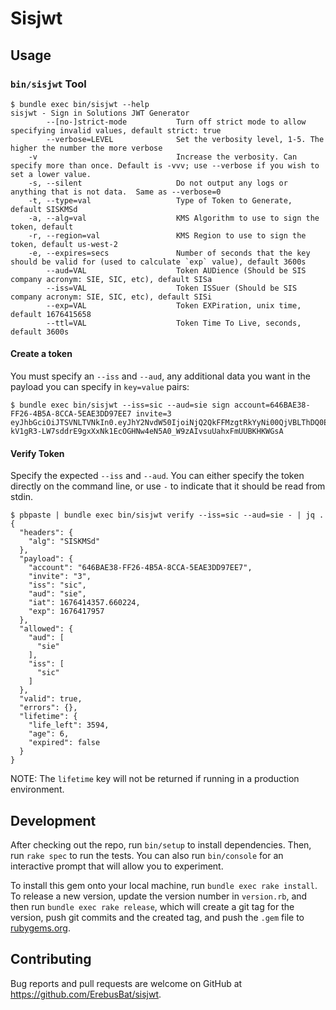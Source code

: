 # Sisjwt

## Usage

### `bin/sisjwt` Tool

```
$ bundle exec bin/sisjwt --help
sisjwt - Sign in Solutions JWT Generator
        --[no-]strict-mode           Turn off strict mode to allow specifying invalid values, default strict: true
        --verbose=LEVEL              Set the verbosity level, 1-5. The higher the number the more verbose
    -v                               Increase the verbosity. Can specify more than once. Default is -vvv; use --verbose if you wish to set a lower value.
    -s, --silent                     Do not output any logs or anything that is not data.  Same as --verbose=0
    -t, --type=val                   Type of Token to Generate, default SISKMSd
    -a, --alg=val                    KMS Algorithm to use to sign the token, default
    -r, --region=val                 KMS Region to use to sign the token, default us-west-2
    -e, --expires=secs               Number of seconds that the key should be valid for (used to calculate `exp` value), default 3600s
        --aud=VAL                    Token AUDience (Should be SIS company acronym: SIE, SIC, etc), default SISa
        --iss=VAL                    Token ISSuer (Should be SIS company acronym: SIE, SIC, etc), default SISi
        --exp=VAL                    Token EXPiration, unix time, default 1676415658
        --ttl=VAL                    Token Time To Live, seconds, default 3600s
```

#### Create a token

You must specify an `--iss` and `--aud`, any additional data you want in the payload you can specify in `key=value` pairs:

```
$ bundle exec bin/sisjwt --iss=sic --aud=sie sign account=646BAE38-FF26-4B5A-8CCA-5EAE3DD97EE7 invite=3
eyJhbGciOiJTSVNLTVNkIn0.eyJhY2NvdW50IjoiNjQ2QkFFMzgtRkYyNi00QjVBLThDQ0EtNUVBRTNERDk3RUU3IiwiaW52aXRlIjoiMyIsImlzcyI6InNpYyIsImF1ZCI6InNpZSIsImlhdCI6MTY3NjQxMjUyMi44Njc4NjksImV4cCI6MTY3NjQxNjEyMn0.tvXehBDdEq9Dy8CjhBhOLLmU-kV1gR3-LW7sddrE9gxXxNk1EcOGHNw4eN5A0_W9zAIvsuUahxFmUUBKHKWGsA
```

#### Verify Token

Specify the expected `--iss` and `--aud`.  You can either specify the token directly on the command line, or use `-` to indicate that it should be read from stdin.

```
$ pbpaste | bundle exec bin/sisjwt verify --iss=sic --aud=sie - | jq .
{
  "headers": {
    "alg": "SISKMSd"
  },
  "payload": {
    "account": "646BAE38-FF26-4B5A-8CCA-5EAE3DD97EE7",
    "invite": "3",
    "iss": "sic",
    "aud": "sie",
    "iat": 1676414357.660224,
    "exp": 1676417957
  },
  "allowed": {
    "aud": [
      "sie"
    ],
    "iss": [
      "sic"
    ]
  },
  "valid": true,
  "errors": {},
  "lifetime": {
    "life_left": 3594,
    "age": 6,
    "expired": false
  }
}
```

NOTE: The `lifetime` key will not be returned if running in a production environment.


## Development

After checking out the repo, run `bin/setup` to install dependencies. Then, run `rake spec` to run the tests. You can also run `bin/console` for an interactive prompt that will allow you to experiment.

To install this gem onto your local machine, run `bundle exec rake install`. To release a new version, update the version number in `version.rb`, and then run `bundle exec rake release`, which will create a git tag for the version, push git commits and the created tag, and push the `.gem` file to [rubygems.org](https://rubygems.org).

## Contributing

Bug reports and pull requests are welcome on GitHub at https://github.com/ErebusBat/sisjwt.
